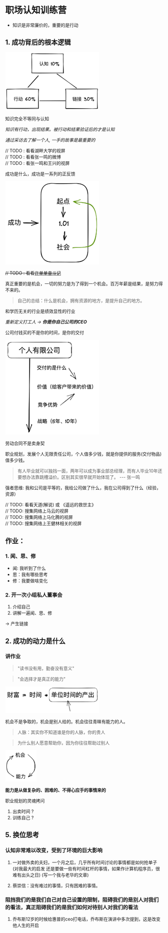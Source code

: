 # 职场认知训练营

- 知识是非常廉价的，重要的是行动

## 1. 成功背后的根本逻辑

<img src="./picture/01.png" width="300px">


知识完全不等同与认知

*知识有行动，出现结果。被行动和结果验证后的才是认知*

*通过采访去了解一个人, 一手的故事是最重要的*

// TODO : 看看湖畔大学的视屏    <br/>
// TODO : 看看张一鸣的微博      <br/>
// TODO : 看张一鸣和王兴的视屏   <br/>


成功是什么，成功是一系列的正反馈

<img src="./picture/02.png" width="300px">


<strike> // TODO : 看看[许单单奋斗记](http://tech.sina.com.cn/i/2012-02-04/11306683283.shtml) </strike>


真正重要的是机会，一切的努力是为了得到一个机会。百万年薪是结果，是努力得不来的。

> 自己的总结：什么是机会，拥有资源的地方，是提升自己的地方。



和学历无关的行业是绩效显性的行业

*重新定义打工人 -> **你是你自己公司的CEO***

公司付钱买的不是你的时间，是你的交付

<img src="./picture/03.png" width="300px">

劳动合同不是卖身契

职业规划，发展个人无限责任公司，个人值多少钱，就是你提供的服务(交付物品)值多少钱。

> 有人毕业就可以独挡一面，两年可以成为事业部总经理，而有人毕业10年还要想办法靠跳槽溢价。区别其实很早就开始体现了。  ---   张一鸣

强者思维: 我和公司是平等的，我给公司做了什么，我在公司得到了什么（经验，资源）

// TODO: 看看天道(解说) 或 《遥远的救世主》 <br/>
// TODO: 搜集网络上马云的视屏 <br/>
// TODO: 搜集网络上马化腾的视屏 <br/>
// TODO: 搜集网络上王健林相关的视屏 <br/>

## 作业：

### 1. 闻、思、修

- 闻: 我听到了什么
- 思：我有哪些思考
- 修：我要做啥变化

### 2. 开一次小组私人董事会

1. 介绍自己
2. 讲解一遍闻、思、修

-> 产生链接


## 2. 成功的动力是什么

### 讲作业

> "读书没有用，勤奋没有意义"

> "会选择才是真正的能力"


<img src="./picture/04.png" width="300px">

机会不是争取的，机会是别人给的。机会往往青睐有能力的人。

> 人脉：其实你不知道谁是你的人脉，你的贵人

> 为什么别人愿意帮助你，因为你往往帮助过别人

<img src="./picture/05.png" width="100px">

**能力是从做复杂的、困难的、不得心应手的事情来的**

职业规划的灵魂拷问
1. 出卖时间 ?
2. 训练自己 ?








## 5. 换位思考

### 认知非常难以改变，受到了环境的巨大影响

1. 一对做外卖的夫妇，一个月之后，几乎所有时间讨论的事情都是如何抢单子(对我最大的启发
还是要做一些有时间杠杆的事情，如果作计算机程序员，很难有出头之日)
(写一个我与老华的文章)

2. 蔡崇信：没有难过的事情，只有困难的事情。

### 阻挡我们的是我们自己对自己设置的限制，阻碍我们的是别人对我们的看法，真正阻碍我们的是我们如何对待别人对我们的看法

1. 乔布斯12岁的时候给惠普的ceo打电话，乔布斯在演讲中多次提到，这是改变他人生的开启






















